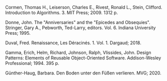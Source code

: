 Cormen, Thomas H., Leiserson, Charles E., Rivest, Ronald L., Stein, Clifford. Introduction to Algorithms. 3. MIT Press; 2009. 1312 p. 

Donne, John. The "Anniversaries" and the "Epicedes and Obsequies". Stringer, Gary A., Pebworth, Ted-Larry, editors. Vol. 6. Indiana University Press; 1995. 

Duval, Fred. Renaissance, Les Déracinés. 1. Vol. 1. Dargaud; 2018. 

Gamma, Erich, Helm, Richard, Johnson, Ralph, Vlissides, John. Design Patterns: Elements of Reusable Object-Oriented Software. Addison-Wesley Professional; 1994. 395 p. 

Günther-Haug, Barbara. Den Boden unter den Füßen verlieren. MVG; 2020.